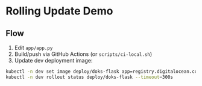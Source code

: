 # Rolling Update Demo

## Flow
1. Edit `app/app.py`
2. Build/push via GitHub Actions (or `scripts/ci-local.sh`)
3. Update dev deployment image:
```bash
kubectl -n dev set image deploy/doks-flask app=registry.digitalocean.com/dokr-saas/doks-flask:<TAG>
kubectl -n dev rollout status deploy/doks-flask --timeout=300s
